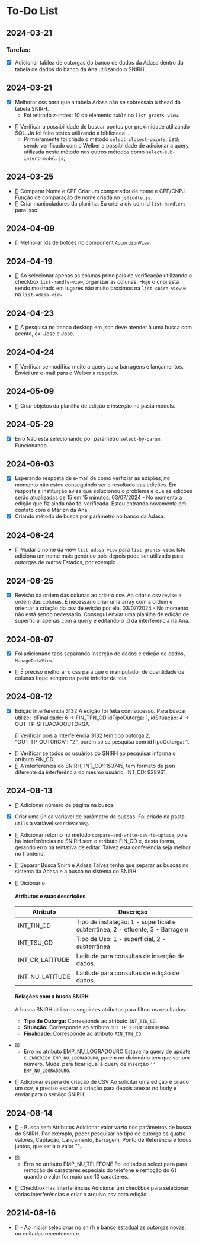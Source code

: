 # To-Do List

## 2024-03-21

### Tarefas:
- [X] Adicionar tablea de outorgas do banco de dados da Adasa dentro da tabela de dados do banco da Ana utilizando o SNIRH.

## 2024-03-21
- [X] Melhorar css para que a tabela Adasa não se sobressaia à thead da tabela SNIRH.
    - Foi retirado z-index: 10 do elemento `table` no `list-grants-view`.
- [] Verificar a possibilidade de buscar pontos por proximidade utilizando SQL. Já foi feito testes utilizando a biblioteca ...
    - Primeiramente foi criado o método `select-closest-points`. Está  sendo verificado com o Welber a possiblidade de adicionar a query utilizada neste método nos outros métodos como `select-sub-insert-model.js`;

## 2024-03-25
- [] Comparar Nome e CPF
    Criar um comparador de nome e CPF/CNPJ. Função de comparação de nome criada no `jsfiddle.js`.
- [] Criar manipuladores da planilha.
    Eu criei a div com id `list-handlers` para isso.

## 2024-04-09
- [] Melhorar ids de botões no component `AccordionView`.

## 2024-04-19
- [] Ao selecionar apenas as colunas principais de verificação utilizando o checkbox `list-handle-view`, organizar as colunas. Hoje o cnpj está sendo mostrado em lugares não muito próximos na `list-snirh-view` e na `list-adasa-view`.

## 2024-04-23
- [] A pesquisa no banco desktop em json deve atender à uma busca com acento, ex: José e Jose.

## 2024-04-24
- [] Verificar se modifica muito a query para barragens e lançamentos. Enviei um e-mail para o Welber à respeito.

## 2024-05-09
- [] Criar objetos da planilha de edição e inserção na pasta models.

## 2024-05-29
- [X] Erro
    Não está selecionando por parâmetro `select-by-param`.
        Funcionando.
## 2024-06-03
- [X]    Esperando resposta de e-mail de como verficiar as edições, no momento não estou conseguindo ver o resultado das edições.
    Em resposta a instituição avisa que solucionou o problema e que as edições serão atualizadas de 15 em 15 minutos.
    03/07/2024 - No momento a edição que fiz ainda não foi verificada. Estou entrando novamente em contato com o Márlon da Ana.
- [X]    Criando método de busca por parâmetro no banco da Adasa.

## 2024-06-24
- []    Mudar o nome da view `list-adasa-view` para `list-grants-view`. Isto adiciona um nome mais genérico pois depois pode ser utilizado para outorgas de outros Estados, por exemplo.

## 2024-06-25
- [X]    Revisão da ordem das colunas ao criar o csv.
    Ao criar o csv revise a ordem das colunas. É necessário criar uma array com a ordem e orientar a criação do csv de evição por ela.
        03/07/2024 - No momento não está sendo necessário. Consegui enviar uma planilha de edição de superficial apenas com a query e editando o id da interferência na Ana.

## 2024-08-07
- [X] Foi adicionado tabs separando inserção de dados e edição de dados, `ManageDataView`.

- [] É preciso melhorar o css para que o manipulador de quantidade de colunas fique sempre na parte inferior da tela.

## 2024-08-12
- [X] Edição Interferencia 3132
    A edição foi feita com sucesso. Para buscar utilize: 
        idFinalidade: 6 -> FIN_TFN_CD
        idTipoOutorga: 1, 
        idSituação: 4 -> OUT_TP_SITUACAOOUTORGA

    [] Verificar pois a interferência 3132 tem tipo outorga 2, "OUT_TP_OUTORGA": "2", porém só se pesquisa  com idTipoOutorga: 1.

- [] Verificar se todos os usuários do SNIRH ao pesquisar informa o atributo FIN_CD.
- [] A interferência do SNIRH, INT_CD:1153745, tem formato de json diferente da interferência do mesmo usuário, INT_CD: 928961.


## 2024-08-13
- [] Adicionar número de página na busca.
- [x] Criar uma única variável de parâmetro de buscas.
    Foi criado na pasta `utils` a variável `searchParams`;.
- [] Adicionar retorno no método `compare-and-write-csv-to-uptade`, pois há interferências no SNIRH sem o atributo FIN_CD e, desta forma, gerando erro na tentativa de editar.
        Talvez esta conferência seja melhor no frontend.

- [] Separar Busca Snirh e Adasa
    Talvez tenha que  separar as buscas no sistema da Adasa e a busca no sistema do SNIRH.

- [] Dicionário
    #### Atributos e suas descrições

    | Atributo | Descrição |
    |---|---|
    | INT_TIN_CD | Tipo de instalação: 1 - superficial e subterrânea, 2 - efluente, 3 - Barragem |
    | INT_TSU_CD | Tipo de Uso: 1 - superficial, 2 - subterrânea |
    | INT_CR_LATITUDE | Latitude para consultas de inserção de dados. |
    | INT_NU_LATITUDE | Latitude para consultas de edição de dados. |

    #### Relações com a busca SNIRH

    A busca SNIRH utiliza os seguintes atributos para filtrar os resultados:

    * **Tipo de Outorga:** Corresponde ao atributo `INT_TIN_CD`.
    * **Situação:** Corresponde ao atributo `OUT_TP_SITUACAOOUTORGA`.
    * **Finalidade:** Corresponde ao atributo `FIN_TFN_CD`.

- [X] - Erro no atributo EMP_NU_LOGRADOURO
    Estava na query de update `C.ENDERECO EMP_NU_LOGRADOURO`, porém no dicionário tem que ser um número. Mudei para ficar igual à query de inserção `'' EMP_NU_LOGRADOURO`.

- [] Adicionar espera de criação de CSV
    Ao solicitar uma edição é criado um csv, é preciso esperar a criação para depois anexar no body e enviar para o serviço SNIRH.

## 2024-08-14

- [] - Busca sem Atributos
    Adicionar valor vazio nos parâmetros de busca do SNIRH. Por exemplo, poder pesquisar no tipo de outorga os quatro valores, Captação, Lançamento, Barragem, Ponto de Referência e todos juntos, que seria o valor "".
- [X] - Erro no atributo EMP_NU_TELEFONE
    Foi editado o select para para remoção de caracteres especiais do telefone e remoção do 61 quando o valor for maio que 10 caracteres.
- [] Checkbox nas Interferências
    Adicionar um checkbox para selecionar várias interferências e criar o arquivo csv para edição.
## 20214-08-16
- [] - Ao iniciar selecionar no snirh e banco estadual as outorgas novas, ou editadas recentemente.

